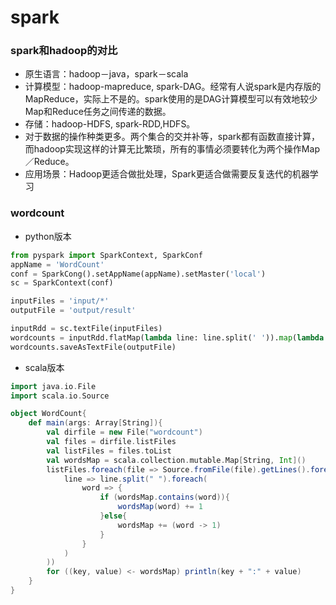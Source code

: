 # spark

### spark和hadoop的对比
- 原生语言：hadoop－java，spark－scala
- 计算模型：hadoop-mapreduce, spark-DAG。经常有人说spark是内存版的MapReduce，实际上不是的。spark使用的是DAG计算模型可以有效地较少Map和Reduce任务之间传递的数据。
- 存储：hadoop-HDFS, spark-RDD,HDFS。
- 对于数据的操作种类更多。两个集合的交并补等，spark都有函数直接计算，而hadoop实现这样的计算无比繁琐，所有的事情必须要转化为两个操作Map／Reduce。
- 应用场景：Hadoop更适合做批处理，Spark更适合做需要反复迭代的机器学习
  
  
### wordcount
- python版本
```python
from pyspark import SparkContext, SparkConf
appName = 'WordCount'
conf = SparkCong().setAppName(appName).setMaster('local')
sc = SparkContext(conf)

inputFiles = 'input/*'
outputFile = 'output/result'

inputRdd = sc.textFile(inputFiles)
wordcounts = inputRdd.flatMap(lambda line: line.split(' ')).map(lambda word: (word, 1)).reduceByKey(lambda x,y: x+y)
wordcounts.saveAsTextFile(outputFile)
```

- scala版本
```scala
import java.io.File
import scala.io.Source

object WordCount{
    def main(args: Array[String]){
        val dirfile = new File("wordcount")
        val files = dirfile.listFiles
        val listFiles = files.toList
        val wordsMap = scala.collection.mutable.Map[String, Int]()
        listFiles.foreach(file => Source.fromFile(file).getLines().foreach(
            line => line.split(" ").foreach(
                word => {
                    if (wordsMap.contains(word)){
                        wordsMap(word) += 1
                    }else{
                        wordsMap += (word -> 1)
                    }
                }
            )
        ))
        for ((key, value) <- wordsMap) println(key + ":" + value)
    }
}
```
